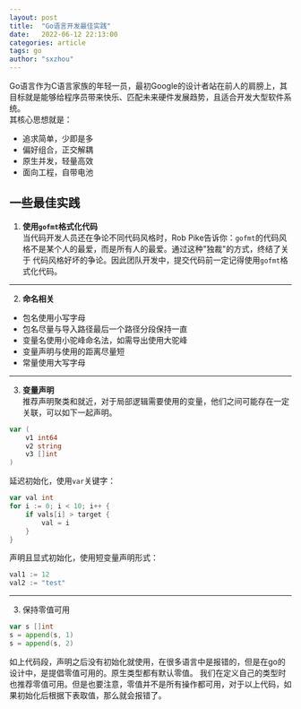 ```yaml
---
layout: post
title:  "Go语言开发最佳实践"
date:   2022-06-12 22:13:00
categories: article
tags: go
author: "sxzhou"
---   
```


Go语言作为C语言家族的年轻一员，最初Google的设计者站在前人的肩膀上，其目标就是能够给程序员带来快乐、匹配未来硬件发展趋势，且适合开发大型软件系统。  
其核心思想就是：
* 追求简单，少即是多
* 偏好组合，正交解耦
* 原生并发，轻量高效
* 面向工程，自带电池

## 一些最佳实践
1. **使用`gofmt`格式化代码**  
当代码开发人员还在争论不同代码风格时，Rob Pike告诉你：`gofmt`的代码风格不是某个人的最爱，而是所有人的最爱。通过这种"独裁"的方式，终结了关于
代码风格好坏的争论。因此团队开发中，提交代码前一定记得使用`gofmt`格式化代码。  
---
2. **命名相关**
* 包名使用小写字母
* 包名尽量与导入路径最后一个路径分段保持一直
* 变量名使用小驼峰命名法，如需导出使用大驼峰
* 变量声明与使用的距离尽量短
* 常量使用大写字母
---
3. **变量声明**  
推荐声明聚类和就近，对于局部逻辑需要使用的变量，他们之间可能存在一定关联，可以如下一起声明。
```go
var (
	v1 int64
	v2 string
	v3 []int
)
```
延迟初始化，使用`var`关键字：  
```go
var val int
for i := 0; i < 10; i++ {
	if vals[i] > target {
		val = i
    }
}
```
声明且显式初始化，使用短变量声明形式：
```go
val1 := 12
val2 := "test"
```
---
3. 保持零值可用
```go
var s []int
s = append(s, 1)
s = append(s, 2)
```
如上代码段，声明之后没有初始化就使用，在很多语言中是报错的，但是在go的设计中，是提倡零值可用的。原生类型都有默认零值。
我们在定义自己的类型时也推荐零值可用。但是也要注意，零值并不是所有操作都可用，对于以上代码，如果初始化后根据下表取值，那么就会报错了。